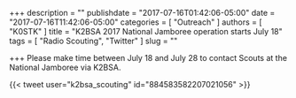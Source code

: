 +++
description = ""
publishdate = "2017-07-16T01:42:06-05:00"
date = "2017-07-16T11:42:06-05:00"
categories = [ "Outreach" ]
authors = [ "K0STK" ]
title = "K2BSA 2017 National Jamboree operation starts July 18"
tags = [ "Radio Scouting", "Twitter" ]
slug = ""

+++
Please make time between July 18 and July 28 to contact Scouts at the
National Jamboree via K2BSA.

{{< tweet user="k2bsa_scouting" id="884583582207021056" >}}
<!--more-->
